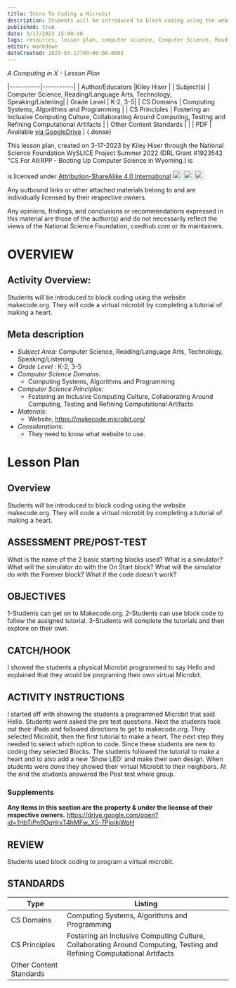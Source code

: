 ```yaml
---
title: Intro To Coding a Microbit
description: Students will be introduced to block coding using the website makecode.org. They will code a virtual microbit by completing a tutorial of making a heart.
published: true
date: 3/17/2023 15:00:40
tags: resources, lesson plan, computer science, Computer Science, Reading/Language Arts, Technology, Speaking/Listening 
editor: markdown
dateCreated: 2023-03-17T00:00:00.000Z
---
```

*A Computing in X - Lesson Plan*

|-----------|-----------|
| Author/Educators |Kiley Hiser |
| Subject(s) | Computer Science, Reading/Language Arts, Technology, Speaking/Listening|
| Grade Level | K-2, 3-5|
| CS Domains | Computing Systems, Algorithms and Programming |
| CS Principles | Fostering an Inclusive Computing Culture, Collaborating Around Computing, Testing and Refining Computational Artifacts |
| Other Content Standards |  | 
| PDF | Available [via GoogleDrive](https://drive.google.com/open?id=13I98WJQLdlaY2bJeR97xSSmr1XA3GyYF) |
{.dense}






This lesson plan, created on 3-17-2023 by Kiley Hiser through the National Science Foundation WySLICE Project Summer 2022 (DRL Grant #1923542 "CS For All:RPP - Booting Up Computer Science in Wyoming.) is  <p xmlns:cc="http://creativecommons.org/ns#" >  is licensed under <a href="http://creativecommons.org/licenses/by-sa/4.0/?ref=chooser-v1" target="_blank" rel="license noopener noreferrer" style="display:inline-block;">Attribution-ShareAlike 4.0 International<img style="height:22px!important;margin-left:3px;vertical-align:text-bottom;" src="https://mirrors.creativecommons.org/presskit/icons/cc.svg?ref=chooser-v1"><img style="height:22px!important;margin-left:3px;vertical-align:text-bottom;" src="https://mirrors.creativecommons.org/presskit/icons/by.svg?ref=chooser-v1"><img style="height:22px!important;margin-left:3px;vertical-align:text-bottom;" src="https://mirrors.creativecommons.org/presskit/icons/sa.svg?ref=chooser-v1"></a></p>


Any outbound links or other attached materials belong to and are individually licensed by their respective owners. 


Any opinions, findings, and conclusions or recommendations expressed in this material are those of the author(s) and do not necessarily reflect the views of the National Science Foundation, cxedhub.com or its maintainers.


# OVERVIEW
## Activity Overview:  
Students will be introduced to block coding using the website makecode.org. They will code a virtual microbit by completing a tutorial of making a heart.
## Meta description
+ *Subject Area:* Computer Science, Reading/Language Arts, Technology, Speaking/Listening 
+ *Grade Level :* K-2, 3-5 
+ *Computer Science Domains:*
   + Computing Systems, Algorithms and Programming
+ *Computer Science Principles:*
   + Fostering an Inclusive Computing Culture, Collaborating Around Computing, Testing and Refining Computational Artifacts
+ *Materials:* 
   + Website, https://makecode.microbit.org/
+ *Considerations:*
   + They need to know what website to use.


# Lesson Plan
## Overview
Students will be introduced to block coding using the website makecode.org. They will code a virtual microbit by completing a tutorial of making a heart.
## ASSESSMENT PRE/POST-TEST
What is the name of the 2 basic starting blocks used?
What is a simulator?
What will the simulator do with the On Start block?
What will the simulator do with the Forever block?
What if the code doesn't work?
## OBJECTIVES
1-Students can get on to Makecode.org.
2-Students can use block code to follow the assigned tutorial.
3-Students will complete the tutorials and then explore on their own.


## CATCH/HOOK
I showed the students a physical Microbit programmed to say Hello and explained that they would be programing their own virtual Microbit.


## ACTIVITY INSTRUCTIONS
I started off with showing the students a programmed Microbit that said Hello. 
Students were asked the pre test questions. Next the students took out their iPads and followed directions to get to makecode.org. They selected Microbit, then the first tutorial to make a heart. The next step they needed to select which option to code. Since these students are new to coding they selected Blocks. The students followed the tutorial to make a heart and to also add a new 'Show LED' and make their own design. When students were done they showed their virtual Microbit to their neighbors. At the end the students answered the Post test whole group.


### Supplements
**Any items in this section are the property & under the license of their respective owners.**
https://drive.google.com/open?id=1HbTiPn9OqHrvT4hMFw_X5-7PjoikjWqH




## REVIEW
Students used block coding to program a virtual microbit.
## STANDARDS        
| Type | Listing | 
|-----------|-----------|
| CS Domains  | Computing Systems, Algorithms and Programming|
| CS Principles   | Fostering an Inclusive Computing Culture, Collaborating Around Computing, Testing and Refining Computational Artifacts|
| Other Content Standards |   |